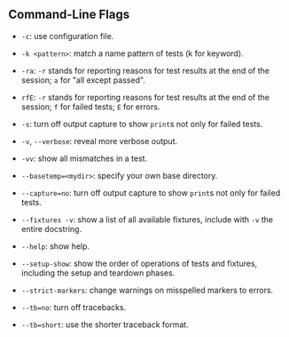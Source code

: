 ## Command-Line Flags 

- `-c`: use configuration file.

- `-k <pattern>`: match a name pattern of tests (k for keyword).

- `-ra`: `-r` stands for reporting reasons for test results at the end of the session; `a` for "all except passed".

- `rfE`: `-r` stands for reporting reasons for test results at the end of the session; `f` for failed tests; `E` for errors.

- `-s`: turn off output capture to show `print`s not only for failed tests.

- `-v`, `--verbose`: reveal more verbose output.

- `-vv`: show all mismatches in a test.

- `--basetemp=<mydir>`: specify your own base directory.

- `--capture=no`: turn off output capture to show `print`s not only for failed tests.

- `--fixtures -v`: show a list of all available fixtures, include with `-v` the entire docstring.

- `--help`: show help.

- `--setup-show`: show the order of operations of tests and fixtures, including the setup and teardown phases.

- `--strict-markers`: change warnings on misspelled markers to errors.

- `--tb=no`: turn off tracebacks.

- `--tb=short`: use the shorter traceback format.
